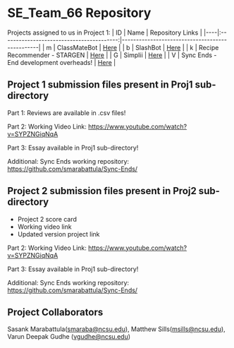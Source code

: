 # SE_Team_66 Repository

Projects assigned to us in Project 1:
| ID | Name                                    | Repository Links                                |
|----|:-----------------------------------------:|------------------------------------------------|
| m  | ClassMateBot                            | [Here](https://github.com/lyonva/ClassMateBot)       |
| b  | SlashBot                                | [Here](https://github.com/secheaper/slashbot)        |
| k  | Recipe Recommender - STARGEN            | [Here](https://github.com/het-patel99/Recipe_Recommender) |
| G  | Simplii                                 | [Here](https://github.com/adamyen/Simplii)           |
| V  | Sync Ends - End development overheads!  | [Here](https://github.com/jaymodi98/csc510-project)  |

## Project 1 submission files present in Proj1 sub-directory
Part 1: Reviews are available in .csv files! 

Part 2: Working Video Link: https://www.youtube.com/watch?v=SYPZNGiqNqA

Part 3: Essay available in Proj1 sub-directory! 

Additional: Sync Ends working repository: https://github.com/smarabattula/Sync-Ends/ 

## Project 2 submission files present in Proj2 sub-directory

- Project 2 score card
- Working video link
- Updated version project link

Part 2: Working Video Link: https://www.youtube.com/watch?v=SYPZNGiqNqA

Part 3: Essay available in Proj1 sub-directory! 

Additional: Sync Ends working repository: https://github.com/smarabattula/Sync-Ends/ 

## Project Collaborators
Sasank Marabattula(smaraba@ncsu.edu), Matthew Sills(msills@ncsu.edu), Varun Deepak Gudhe (vgudhe@ncsu.edu)
